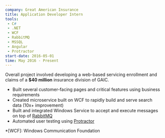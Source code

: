 ```yaml
---
company: Great American Insurance
title: Application Developer Intern
tools:
 - C#
 - .NET
 - WCF
 - RabbitMQ
 - MSSQL
 - Angular
 - Protractor
start-date: 2016-05-01
time: May 2016 - Present
---
```

Overall project involved developing a web-based servicing enrollment and claims of a **$40 million** insurance division of GAIC.
- Built several customer-facing pages and critical features using business requirements
- Created microservice built on WCF to rapidly build and serve search data (10x+ improvement)
- Built and integrated Windows Service to accept and execute messages on top of [RabbitMQ](https://www.rabbitmq.com/)
- Automated user testing using [Protractor](http://www.protractortest.org/)

*[WCF]: Windows Communication Foundation
